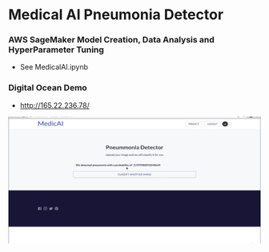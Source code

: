 # Medical AI Pneumonia Detector

### AWS SageMaker Model Creation, Data Analysis and HyperParameter Tuning
- See MedicalAI.ipynb

### Digital Ocean Demo
- http://165.22.236.78/

![alt text](./githubdemo.JPG)
